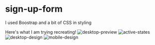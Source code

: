 # sign-up-form
I used Boostrap and a bit of CSS in styling

Here's what I am trying recreating!
![desktop-preview](https://user-images.githubusercontent.com/64229688/131395776-7d780e1e-75af-494d-8b4a-e41daada74c9.jpg)
![active-states](https://user-images.githubusercontent.com/64229688/131395784-41806e45-e921-4006-926e-038339c5c8fe.jpg)
![desktop-design](https://user-images.githubusercontent.com/64229688/131395787-7539a893-3d9a-4c6e-b624-deb216e72789.jpg)
![mobile-design](https://user-images.githubusercontent.com/64229688/131395781-00bd82f9-bd7e-4b2e-90f1-5a2051a8444e.jpg)

